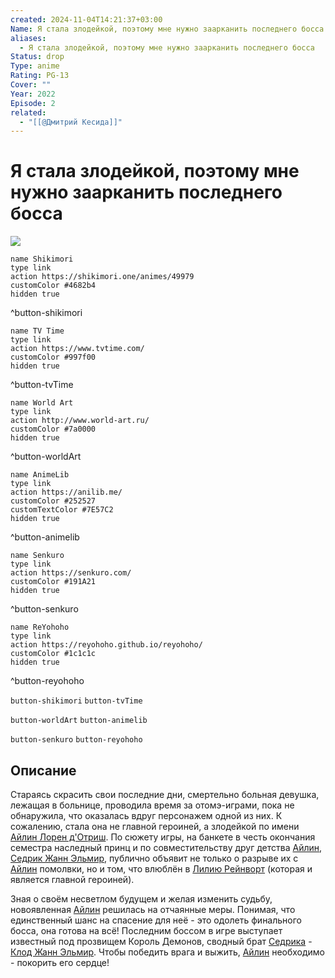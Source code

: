 ```yaml
---
created: 2024-11-04T14:21:37+03:00
Name: Я стала злодейкой, поэтому мне нужно заарканить последнего босса
aliases:
  - Я стала злодейкой, поэтому мне нужно заарканить последнего босса
Status: drop
Type: anime
Rating: PG-13
Cover: ""
Year: 2022
Episode: 2
related:
  - "[[@Дмитрий Кесида]]"
---
```


# Я стала злодейкой, поэтому мне нужно заарканить последнего босса

![](https://nyaa.shikimori.one/uploads/poster/animes/49979/f48e4f0306aa1c5905a3190082267918.jpeg)

```button
name Shikimori
type link
action https://shikimori.one/animes/49979
customColor #4682b4
hidden true
```
^button-shikimori

```button
name TV Time
type link
action https://www.tvtime.com/
customColor #997f00
hidden true
```
^button-tvTime

```button
name World Art
type link
action http://www.world-art.ru/
customColor #7a0000
hidden true
```
^button-worldArt

```button
name AnimeLib
type link
action https://anilib.me/
customColor #252527
customTextColor #7E57C2
hidden true
```
^button-animelib

```button
name Senkuro
type link
action https://senkuro.com/
customColor #191A21
hidden true
```
^button-senkuro

```button
name ReYohoho
type link
action https://reyohoho.github.io/reyohoho/
customColor #1c1c1c
hidden true
```
^button-reyohoho

`button-shikimori` `button-tvTime`

`button-worldArt` `button-animelib`

`button-senkuro` `button-reyohoho`

## Описание

Стараясь скрасить свои последние дни, смертельно больная девушка, лежащая в больнице, проводила время за отомэ-играми, пока не обнаружила, что оказалась вдруг персонажем одной из них. К сожалению, стала она не главной героиней, а злодейкой по имени [Айлин Лорен д'Отриш](https://shikimori.one/characters/175990-aileen-lauren-dautriche). По сюжету игры, на банкете в честь окончания семестра наследный принц и по совместительству друг детства [Айлин](https://shikimori.one/characters/175990-aileen-lauren-dautriche), [Седрик Жанн Эльмир](https://shikimori.one/characters/207420-cedric-jeanne-elmir), публично объявит не только о разрыве их с [Айлин](https://shikimori.one/characters/175990-aileen-lauren-dautriche) помолвки, но и том, что влюблён в [Лилию Рейнворт](https://shikimori.one/characters/214746-lilia-rainworth) (которая и является главной героиней).

Зная о своём несветлом будущем и желая изменить судьбу, новоявленная [Айлин](https://shikimori.one/characters/175990-aileen-lauren-dautriche) решилась на отчаянные меры. Понимая, что единственный шанс на спасение для неё - это одолеть финального босса, она готова на всё! Последним боссом в игре выступает известный под прозвищем Король Демонов, сводный брат [Седрика](https://shikimori.one/characters/207420-cedric-jeanne-elmir) - [Клод Жанн Эльмир](https://shikimori.one/characters/175991-claude-jeanne-elmir). Чтобы победить врага и выжить, [Айлин](https://shikimori.one/characters/175990-aileen-lauren-dautriche) необходимо - покорить его сердце!
